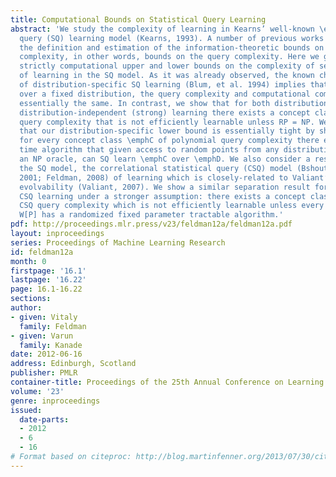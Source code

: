```yaml
---
title: Computational Bounds on Statistical Query Learning
abstract: 'We study the complexity of learning in Kearns’ well-known \emphstatistical
  query (SQ) learning model (Kearns, 1993). A number of previous works have addressed
  the definition and estimation of the information-theoretic bounds on the SQ learning
  complexity, in other words, bounds on the query complexity. Here we give the first
  strictly computational upper and lower bounds on the complexity of several types
  of learning in the SQ model. As it was already observed, the known characterization
  of distribution-specific SQ learning (Blum, et al. 1994) implies that for weak learning
  over a fixed distribution, the query complexity and computational complexity are
  essentially the same. In contrast, we show that for both distribution-specific and
  distribution-independent (strong) learning there exists a concept class of polynomial
  query complexity that is not efficiently learnable unless RP = NP. We then prove
  that our distribution-specific lower bound is essentially tight by showing that
  for every concept class \emphC of polynomial query complexity there exists a polynomial
  time algorithm that given access to random points from any distribution \emphD and
  an NP oracle, can SQ learn \emphC over \emphD. We also consider a restriction of
  the SQ model, the correlational statistical query (CSQ) model (Bshouty and Feldman,
  2001; Feldman, 2008) of learning which is closely-related to Valiant’s model of
  evolvability (Valiant, 2007). We show a similar separation result for distribution-independent
  CSQ learning under a stronger assumption: there exists a concept class of polynomial
  CSQ query complexity which is not efficiently learnable unless every problem in
  W[P] has a randomized fixed parameter tractable algorithm.'
pdf: http://proceedings.mlr.press/v23/feldman12a/feldman12a.pdf
layout: inproceedings
series: Proceedings of Machine Learning Research
id: feldman12a
month: 0
firstpage: '16.1'
lastpage: '16.22'
page: 16.1-16.22
sections: 
author:
- given: Vitaly
  family: Feldman
- given: Varun
  family: Kanade
date: 2012-06-16
address: Edinburgh, Scotland
publisher: PMLR
container-title: Proceedings of the 25th Annual Conference on Learning Theory
volume: '23'
genre: inproceedings
issued:
  date-parts:
  - 2012
  - 6
  - 16
# Format based on citeproc: http://blog.martinfenner.org/2013/07/30/citeproc-yaml-for-bibliographies/
---
```

